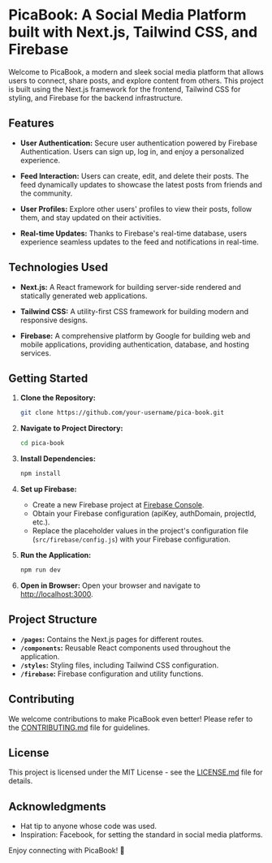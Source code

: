# PicaBook: A Social Media Platform built with Next.js, Tailwind CSS, and Firebase

Welcome to PicaBook, a modern and sleek social media platform that allows users to connect, share posts, and explore content from others. This project is built using the Next.js framework for the frontend, Tailwind CSS for styling, and Firebase for the backend infrastructure.

## Features

- **User Authentication:** Secure user authentication powered by Firebase Authentication. Users can sign up, log in, and enjoy a personalized experience.

- **Feed Interaction:** Users can create, edit, and delete their posts. The feed dynamically updates to showcase the latest posts from friends and the community.

- **User Profiles:** Explore other users' profiles to view their posts, follow them, and stay updated on their activities.

- **Real-time Updates:** Thanks to Firebase's real-time database, users experience seamless updates to the feed and notifications in real-time.

## Technologies Used

- **Next.js:** A React framework for building server-side rendered and statically generated web applications.

- **Tailwind CSS:** A utility-first CSS framework for building modern and responsive designs.

- **Firebase:** A comprehensive platform by Google for building web and mobile applications, providing authentication, database, and hosting services.

## Getting Started

1. **Clone the Repository:**
   ```bash
   git clone https://github.com/your-username/pica-book.git
   ```

2. **Navigate to Project Directory:**
   ```bash
   cd pica-book
   ```

3. **Install Dependencies:**
   ```bash
   npm install
   ```

4. **Set up Firebase:**
   - Create a new Firebase project at [Firebase Console](https://console.firebase.google.com/).
   - Obtain your Firebase configuration (apiKey, authDomain, projectId, etc.).
   - Replace the placeholder values in the project's configuration file (`src/firebase/config.js`) with your Firebase configuration.

5. **Run the Application:**
   ```bash
   npm run dev
   ```

6. **Open in Browser:**
   Open your browser and navigate to [http://localhost:3000](http://localhost:3000).

## Project Structure

- **`/pages`:** Contains the Next.js pages for different routes.
- **`/components`:** Reusable React components used throughout the application.
- **`/styles`:** Styling files, including Tailwind CSS configuration.
- **`/firebase`:** Firebase configuration and utility functions.

## Contributing

We welcome contributions to make PicaBook even better! Please refer to the [CONTRIBUTING.md]() file for guidelines.

## License

This project is licensed under the MIT License - see the [LICENSE.md]() file for details.

## Acknowledgments

- Hat tip to anyone whose code was used.
- Inspiration: Facebook, for setting the standard in social media platforms.

Enjoy connecting with PicaBook! 📸
